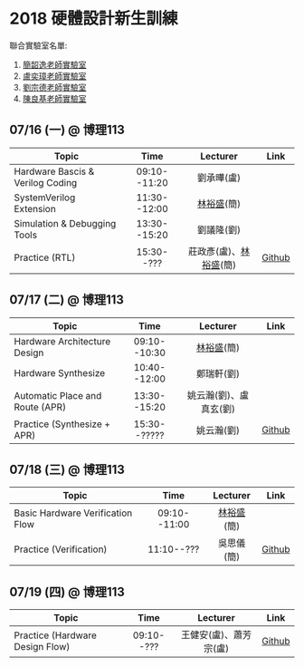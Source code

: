 # 2018 硬體設計新生訓練
聯合實驗室名單:
1. [簡韶逸老師實驗室](http://media.ee.ntu.edu.tw/)
1. [盧奕璋老師實驗室](http://async.ee.ntu.edu.tw/)
1. [劉宗德老師實驗室](http://www.ee.ntu.edu.tw/profile?id=1020909#)
1. [陳良基老師實驗室](http://video.ee.ntu.edu.tw/)

## 07/16 (一) @ 博理113
|Topic|Time|Lecturer|Link|
|---|:---:|:---:|:---:|
|Hardware Bascis & Verilog Coding|09:10--11:20|劉承曄(盧)||
|SystemVerilog Extension|11:30--12:00|[林裕盛](https://johnjohnlin.github.io/)(簡)||
|Simulation & Debugging Tools|13:30--15:20|劉議隆(劉)||
|Practice (RTL)|15:30--???|莊政彥(盧)、[林裕盛](https://johnjohnlin.github.io/)(簡)|[Github](https://github.com/mediaic/VLSI_Lab1)|

## 07/17 (二) @ 博理113
|Topic|Time|Lecturer|Link|
|---|:---:|:---:|:---:|
|Hardware Architecture Design|09:10--10:30|[林裕盛](https://johnjohnlin.github.io/)(簡)||
|Hardware Synthesize|10:40--12:00|鄭瑞軒(劉)||
|Automatic Place and Route (APR)|13:30--15:20|姚云瀚(劉)、盧真玄(劉)||
|Practice (Synthesize + APR)|15:30--?????|姚云瀚(劉)|[Github](https://github.com/mediaic/VLSI_Lab1)|

## 07/18 (三) @ 博理113
|Topic|Time|Lecturer|Link|
|---|:---:|:---:|:---:|
|Basic Hardware Verification Flow|09:10--11:00|[林裕盛](https://johnjohnlin.github.io/)(簡)||
|Practice (Verification)|11:10--???|吳思儀(簡)|[Github](https://github.com/mediaic/VLSI_Lab2)|


## 07/19 (四) @ 博理113
|Topic|Time|Lecturer|Link|
|---|:---:|:---:|:---:|
|Practice (Hardware Design Flow)|09:10--???|王健安(盧)、蕭芳宗(盧)|[Github](https://github.com/mediaic/VLSI_Lab2)|
